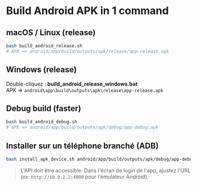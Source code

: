 # Build Android APK in 1 command

## macOS / Linux (release)
```bash
bash build_android_release.sh
# APK => android/app/build/outputs/apk/release/app-release.apk
```

## Windows (release)
Double-cliquez : **build_android_release_windows.bat**  
APK => `android\app\build\outputs\apk\release\app-release.apk`

## Debug build (faster)
```bash
bash build_android_debug.sh
# APK => android/app/build/outputs/apk/debug/app-debug.apk
```

## Installer sur un téléphone branché (ADB)
```bash
bash install_apk_device.sh android/app/build/outputs/apk/debug/app-debug.apk
```

> L'API doit être accessible. Dans l'écran de login de l'app, ajustez l'URL (ex: `http://10.0.2.2:4000` pour l'émulateur Android).
